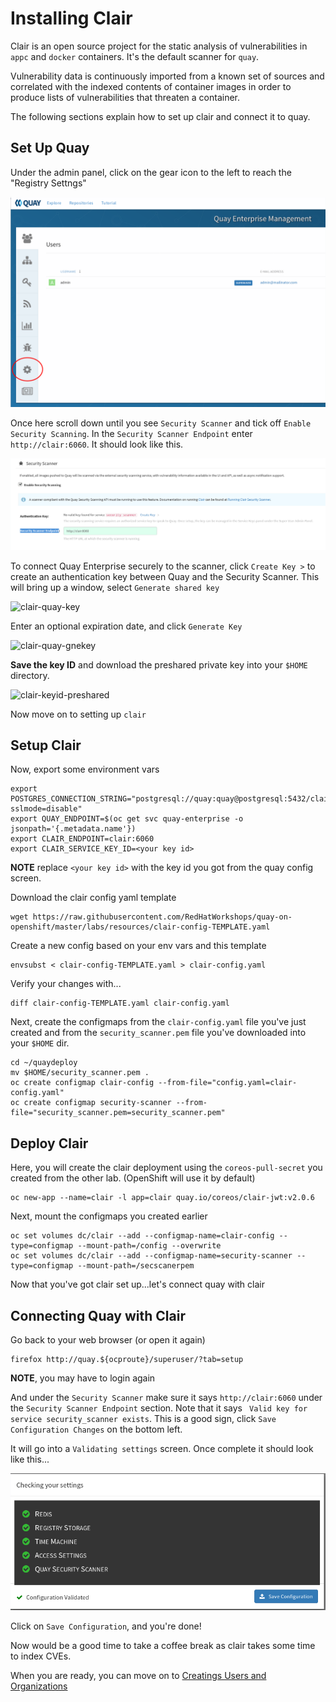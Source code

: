 # Installing Clair

Clair is an open source project for the static analysis of vulnerabilities in `appc` and `docker` containers. It's the default scanner for `quay`. 

Vulnerability data is continuously imported from a known set of sources and correlated with the indexed contents of container images in order to produce lists of vulnerabilities that threaten a container.

The following sections explain how to set up clair and connect it to quay.

## Set Up Quay

Under the admin panel, click on the gear icon to the left to reach the "Registry Settngs"


![clar-quay-reg-settings](images/quay-reg-settings.png)

Once here scroll down until you see `Security Scanner` and tick off `Enable Security Scanning`. In the `Security Scanner Endpoint` enter `http://clair:6060`. It should look like this.

![clair-sec-scan-sec](images/clair-settings.png)

To connect Quay Enterprise securely to the scanner, click `Create Key >` to create an authentication key between Quay and the Security Scanner. This will bring up a window, select `Generate shared key`


![clair-quay-key](https://coreos.com/quay-enterprise/docs/latest/img/security-scanner-generate-shared.png)

Enter an optional expiration date, and click `Generate Key`

![clair-quay-gnekey](https://coreos.com/quay-enterprise/docs/latest/img/security-scanner-generate-shared-dialog.png)

**Save the key ID** and download the preshared private key into your `$HOME` directory.

![clair-keyid-preshared](https://coreos.com/quay-enterprise/docs/latest/img/security-scanner-shared-key.png)

Now move on to setting up `clair`

## Setup Clair

Now, export some environment vars

```
export POSTGRES_CONNECTION_STRING="postgresql://quay:quay@postgresql:5432/clair?sslmode=disable"
export QUAY_ENDPOINT=$(oc get svc quay-enterprise -o jsonpath='{.metadata.name'})
export CLAIR_ENDPOINT=clair:6060
export CLAIR_SERVICE_KEY_ID=<your key id>
```

**NOTE** replace `<your key id>` with the key id you got from the quay config screen.


Download the clair config yaml template

```
wget https://raw.githubusercontent.com/RedHatWorkshops/quay-on-openshift/master/labs/resources/clair-config-TEMPLATE.yaml
```

Create a new config based on your env vars and this template

```
envsubst < clair-config-TEMPLATE.yaml > clair-config.yaml
```

Verify your changes with...

```
diff clair-config-TEMPLATE.yaml clair-config.yaml
```

Next, create the configmaps from the `clair-config.yaml` file you've just created and from the `security_scanner.pem` file you've downloaded into your `$HOME` dir.

```
cd ~/quaydeploy
mv $HOME/security_scanner.pem .
oc create configmap clair-config --from-file="config.yaml=clair-config.yaml"
oc create configmap security-scanner --from-file="security_scanner.pem=security_scanner.pem"
```

## Deploy Clair

Here, you will create the clair deployment using the `coreos-pull-secret` you created from the other lab. (OpenShift will use it by default)

```
oc new-app --name=clair -l app=clair quay.io/coreos/clair-jwt:v2.0.6
```

Next, mount the configmaps you created earlier

```
oc set volumes dc/clair --add --configmap-name=clair-config --type=configmap --mount-path=/config --overwrite
oc set volumes dc/clair --add --configmap-name=security-scanner --type=configmap --mount-path=/secscanerpem
```

Now that you've got clair set up...let's connect quay with clair

## Connecting Quay with Clair

Go back to your web browser (or open it again)

```
firefox http://quay.${ocproute}/superuser/?tab=setup
```

**NOTE**, you may have to login again

And under the `Security Scanner` make sure it says `http://clair:6060` under the `Security Scanner Endpoint` section. Note that it says ` Valid key for service security_scanner exists`. This is a good sign, click `Save Configuration Changes` on the bottom left.

It will go into a `Validating settings` screen. Once complete it should look like this...

![clair-verified](images/quay-with-clair.png)


Click on `Save Configuration`, and you're done!

Now would be a good time to take a coffee break as clair takes some time to index CVEs.

When you are ready, you can move on to [Creatings Users and Organizations](3.usersandorgs.md)

